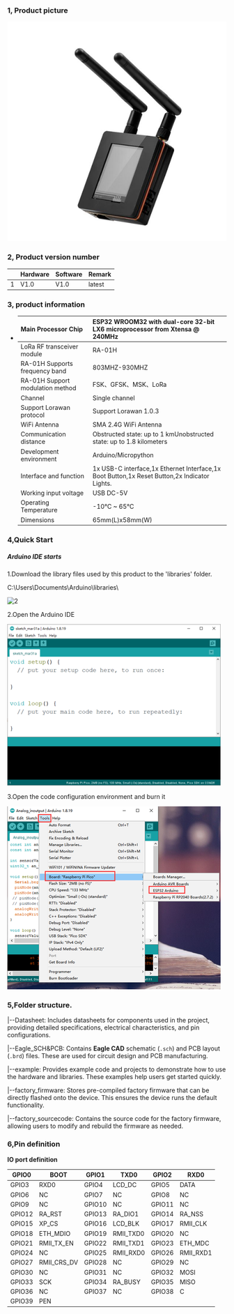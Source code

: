 ### 1, Product picture

![elecrow-lora-basic-gateway_09_1](./elecrow-lora-basic-gateway_09_1.jpg)

### 2, Product version number

|      | Hardware | Software | Remark |
| ---- | -------- | -------- | ------ |
| 1    | V1.0     | V1.0     | latest |

### 3, product information

- | Main Processor Chip              | ESP32 WROOM32 with dual-core 32-bit LX6 microprocessor from Xtensa @ 240MHz |
  | -------------------------------- | ------------------------------------------------------------ |
  | LoRa RF transceiver module       | RA-01H                                                       |
  | RA-01H Supports frequency band   | 803MHZ-930MHZ                                                |
  | RA-01H Support modulation method | FSK、GFSK、MSK、LoRa                                         |
  | Channel                          | Single channel                                               |
  | Support Lorawan protocol         | Support Lorawan 1.0.3                                        |
  | WiFi Antenna                     | SMA 2.4G WiFi Antenna                                        |
  | Communication distance           | Obstructed state: up to 1 kmUnobstructed state: up to 1.8 kilometers |
  | Development environment          | Arduino/Micropython                                          |
  | Interface and function           | 1x USB-C interface,1x Ethernet Interface,1x Boot Button,1x Reset Button,2x Indicator Lights. |
  | Working input voltage            | USB DC-5V                                                    |
  | Operating Temperature            | -10°C ~ 65°C                                                 |
  | Dimensions                       | 65mm(L)x58mm(W)                                              |

### 4,Quick Start

##### Arduino IDE starts

1.Download the library files used by this product to the 'libraries' folder.

C:\Users\Documents\Arduino\libraries\

![2](https://github.com/user-attachments/assets/86c568bb-3921-4a07-ae91-62d7ce752e50)



2.Open the Arduino IDE

![490px-Lora_RA-08H_2_1_2_1](./490px-Lora_RA-08H_2_1_2_1.png)

3.Open the code configuration environment and burn it

![490px-Lora_gateway_6](./490px-Lora_gateway_6.png)

### 5,Folder structure.

|--Datasheet: Includes datasheets for components used in the project, providing detailed specifications, electrical characteristics, and pin configurations.

|--Eagle_SCH&PCB: Contains **Eagle CAD** schematic (`.sch`) and PCB layout (`.brd`) files. These are used for circuit design and PCB manufacturing.

|--example: Provides example code and projects to demonstrate how to use the hardware and libraries. These examples help users get started quickly.

|--factory_firmware: Stores pre-compiled factory firmware that can be directly flashed onto the device. This ensures the device runs the default functionality.

|--factory_sourcecode: Contains the source code for the factory firmware, allowing users to modify and rebuild the firmware as needed.

### 6,Pin definition

**IO port definition**

| GPIO0  | BOOT        | GPIO1  | TXD0      | GPIO2  | RXD0      |
| ------ | ----------- | ------ | --------- | ------ | --------- |
| GPIO3  | RXD0        | GPIO4  | LCD_DC    | GPIO5  | DATA      |
| GPIO6  | NC          | GPIO7  | NC        | GPIO8  | NC        |
| GPIO9  | NC          | GPIO10 | NC        | GPIO11 | NC        |
| GPIO12 | RA_RST      | GPIO13 | RA_DIO1   | GPIO14 | RA_NSS    |
| GPIO15 | XP_CS       | GPIO16 | LCD_BLK   | GPIO17 | RMII_CLK  |
| GPIO18 | ETH_MDIO    | GPIO19 | RMII_TXD0 | GPIO20 | NC        |
| GPIO21 | RMII_TX_EN  | GPIO22 | RMII_TXD1 | GPIO23 | ETH_MDC   |
| GPIO24 | NC          | GPIO25 | RMII_RXD0 | GPIO26 | RMII_RXD1 |
| GPIO27 | RMII_CRS_DV | GPIO28 | NC        | GPIO29 | NC        |
| GPIO30 | NC          | GPIO31 | NC        | GPIO32 | MOSI      |
| GPIO33 | SCK         | GPIO34 | RA_BUSY   | GPIO35 | MISO      |
| GPIO36 | NC          | GPIO37 | NC        | GPIO38 | C         |
| GPIO39 | PEN         |        |           |        |           |

